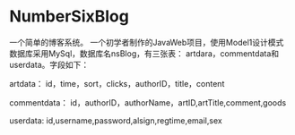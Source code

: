 # NumberSixBlog
一个简单的博客系统。
一个初学者制作的JavaWeb项目，使用Model1设计模式
数据库采用MySql，数据库名nsBlog，有三张表：
artdara，commentdata和userdata。字段如下：

artdata：
id，time，sort，clicks，authorID，title，content

commentdata：
id，authorID，authorName，artID,artTitle,comment,goods

userdata:
id,username,password,alsign,regtime,email,sex
